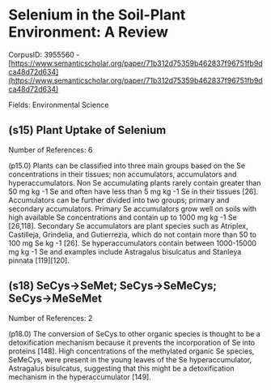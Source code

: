 # Selenium in the Soil-Plant Environment: A Review

CorpusID: 3955560 - [https://www.semanticscholar.org/paper/71b312d75359b462837f96751fb9dca48d72d634](https://www.semanticscholar.org/paper/71b312d75359b462837f96751fb9dca48d72d634)

Fields: Environmental Science

## (s15) Plant Uptake of Selenium
Number of References: 6

(p15.0) Plants can be classified into three main groups based on the Se concentrations in their tissues; non accumulators, accumulators and hyperaccumulators. Non Se accumulating plants rarely contain greater than 50 mg kg -1 Se and often have less than 5 mg kg -1 Se in their tissues [26]. Accumulators can be further divided into two groups; primary and secondary accumulators. Primary Se accumulators grow well on soils with high available Se concentrations and contain up to 1000 mg kg -1 Se [26,118]. Secondary Se accumulators are plant species such as Atriplex, Castilleja, Grindelia, and Gutierrezia, which do not contain more than 50 to 100 mg Se kg -1 [26]. Se hyperaccumulators contain between 1000-15000 mg kg -1 Se and examples include Astragalus bisulcatus and Stanleya pinnata [119][120].
## (s18) SeCys→SeMet; SeCys→SeMeCys; SeCys→MeSeMet
Number of References: 2

(p18.0) The conversion of SeCys to other organic species is thought to be a detoxification mechanism because it prevents the incorporation of Se into proteins [148]. High concentrations of the methylated organic Se species, SeMeCys, were present in the young leaves of the Se hyperaccumulator, Astragalus bisulcatus, suggesting that this might be a detoxification mechanism in the hyperaccumulator [149].
